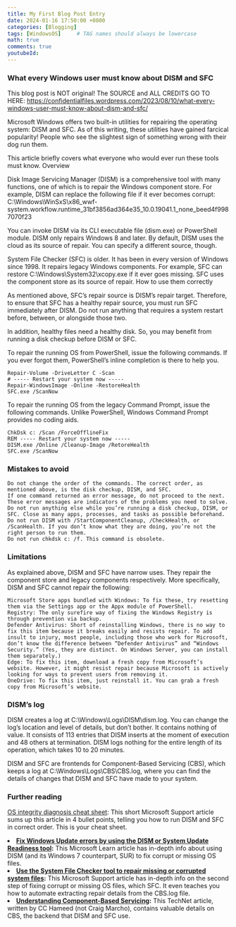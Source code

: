 ```yaml
---
title: My First Blog Post Entry
date: 2024-01-16 17:50:00 +0800
categories: [Blogging]
tags: [WindowsOS]     # TAG names should always be lowercase
math: true
comments: true
youtubeId: 
---
```


### What every Windows user must know about DISM and SFC
This blog post is NOT original! The SOURCE and ALL CREDITS GO TO HERE: https://confidentialfiles.wordpress.com/2023/08/10/what-every-windows-user-must-know-about-dism-and-sfc/

Microsoft Windows offers two built-in utilities for repairing the operating system: DISM and SFC. As of this writing, these utilities have gained farcical popularity! People who see the slightest sign of something wrong with their dog run them.

This article briefly covers what everyone who would ever run these tools must know.
Overview

Disk Image Servicing Manager (DISM) is a comprehensive tool with many functions, one of which is to repair the Windows component store. For example, DISM can replace the following file if it ever becomes corrupt: C:\Windows\WinSxS\x86_wwf-system.workflow.runtime_31bf3856ad364e35_10.0.19041.1_none_beed4f9987070f23

You can invoke DISM via its CLI executable file (dism.exe) or PowerShell module. DISM only repairs Windows 8 and later. By default, DISM uses the cloud as its source of repair. You can specify a different source, though.

System File Checker (SFC) is older. It has been in every version of Windows since 1998. It repairs legacy Windows components. For example, SFC can restore C:\Windows\System32\xcopy.exe if it ever goes missing. SFC uses the component store as its source of repair.
How to use them correctly

As mentioned above, SFC’s repair source is DISM’s repair target. Therefore, to ensure that SFC has a healthy repair source, you must run SFC immediately after DISM. Do not run anything that requires a system restart before, between, or alongside those two.

In addition, healthy files need a healthy disk. So, you may benefit from running a disk checkup before DISM or SFC.

To repair the running OS from PowerShell, issue the following commands. If you ever forgot them, PowerShell’s inline completion is there to help you.

    Repair-Volume -DriveLetter C -Scan
    # ----- Restart your system now -----
    Repair-WindowsImage -Online -RestoreHealth
    SFC.exe /ScanNow

To repair the running OS from the legacy Command Prompt, issue the following commands. Unlike PowerShell, Windows Command Prompt provides no coding aids.

    ChkDsk c: /Scan /ForceOfflineFix
    REM ----- Restart your system now -----
    DISM.exe /Online /Cleanup-Image /RetoreHealth
    SFC.exe /ScanNow

### Mistakes to avoid

    Do not change the order of the commands. The correct order, as mentioned above, is the disk checkup, DISM, and SFC.
    If one command returned an error message, do not proceed to the next. These error messages are indicators of the problems you need to solve.
    Do not run anything else while you’re running a disk checkup, DISM, or SFC. Close as many apps, processes, and tasks as possible beforehand.
    Do not run DISM with /StartComponentCleanup, /CheckHealth, or /ScanHealth. If you don’t know what they are doing, you’re not the right person to run them.
    Do not run chkdsk c: /f. This command is obsolete.

### Limitations

As explained above, DISM and SFC have narrow uses. They repair the component store and legacy components respectively. More specifically, DISM and SFC cannot repair the following:

    Microsoft Store apps bundled with Windows: To fix these, try resetting them via the Settings app or the Appx module of PowerShell.
    Registry: The only surefire way of fixing the Windows Registry is through prevention via backup.
    Defender Antivirus: Short of reinstalling Windows, there is no way to fix this item because it breaks easily and resists repair. To add insult to injury, most people, including those who work for Microsoft, don’t know the difference between “Defender Antivirus” and “Windows Security.” (Yes, they are distinct. On Windows Server, you can install them separately.)
    Edge: To fix this item, download a fresh copy from Microsoft’s website. However, it might resist repair because Microsoft is actively looking for ways to prevent users from removing it.
    OneDrive: To fix this item, just reinstall it. You can grab a fresh copy from Microsoft’s website.

### DISM’s log

DISM creates a log at C:\Windows\Logs\DISM\dism.log. You can change the log’s location and level of details, but don’t bother. It contains nothing of value. It consists of 113 entries that DISM inserts at the moment of execution and 48 others at termination. DISM logs nothing for the entire length of its operation, which takes 10 to 20 minutes.

DISM and SFC are frontends for Component-Based Servicing (CBS), which keeps a log at C:\Windows\Logs\CBS\CBS.log, where you can find the details of changes that DISM and SFC have made to your system.

### Further reading

<a rel="noreferrer noopener" href="https://support.microsoft.com/en-us/windows/using-system-file-checker-in-windows-365e0031-36b1-6031-f804-8fd86e0ef4ca" target="_blank">OS integrity diagnosis cheat sheet</a>:</strong> This short Microsoft Support article sums up this article in 4 bullet points, telling you how to run DISM and SFC in correct order. This is your cheat sheet.</li>

<li><strong><a rel="noreferrer noopener" href="https://learn.microsoft.com/en-us/troubleshoot/windows-server/deployment/fix-windows-update-errors" target="_blank">Fix Windows Update errors by using the DISM or System Update Readiness tool</a>:</strong> This Microsoft Learn article has in-depth info about using DISM (and its Windows 7 counterpart, SUR) to fix corrupt or missing OS files.</li>

<li><strong><a rel="noreferrer noopener" href="https://support.microsoft.com/en-us/topic/use-the-system-file-checker-tool-to-repair-missing-or-corrupted-system-files-79aa86cb-ca52-166a-92a3-966e85d4094e" target="_blank">Use the System File Checker tool to repair missing or corrupted system files</a>:</strong> This Microsoft Support article has in-depth info on the second step of fixing corrupt or missing OS files, which SFC. It even teaches you how to automate extracting repair details from the CBS.log file.</li>

<li><strong><a rel="noreferrer noopener" href="https://techcommunity.microsoft.com/t5/ask-the-performance-team/understanding-component-based-servicing/ba-p/373012" target="_blank">Understanding Component-Based Servicing</a>:</strong> This TechNet article, written by CC Hameed (not Craig Marcho),  contains valuable details on CBS, the backend that DISM and SFC use.</li>
